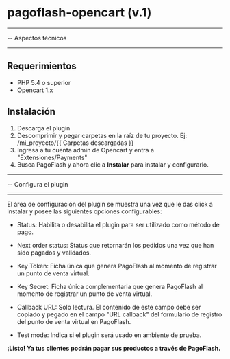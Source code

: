 # pagoflash-opencart (v.1)
-- -------------------------------------------------------------------------------------------------
-- Aspectos técnicos
-- -------------------------------------------------------------------------------------------------

Requerimientos
--------------
- PHP 5.4 o superior
- Opencart 1.x 

Instalación
------------
1. Descarga el plugin
2. Descomprimir y pegar carpetas en la raíz de tu proyecto. Ej: /mi_proyecto/{{ Carpetas descargadas }}
3. Ingresa a tu cuenta admin de Opencart y entra a "Extensiones/Payments"
4. Busca PagoFlash y ahora clic a **Instalar** para instalar y configurarlo.

-- -------------------------------------------------------------------------------------------------
-- Configura el plugin
-- -------------------------------------------------------------------------------------------------

El área de configuración del plugin se muestra una vez que le das click a instalar y posee las siguientes opciones configurables:

  - Status: Habilita o desabilita el plugin para ser utilizado como método de pago.

  - Next order status: Status que retornarán los pedidos una vez que han sido pagados y validados.

  - Key Token: Ficha única que genera PagoFlash al momento de registrar un punto de venta virtual.

  - Key Secret: Ficha única complementaria que genera PagoFlash al momento de registrar un punto de venta virtual.

  - Callback URL: Solo lectura. El contenido de este campo debe ser copiado y pegado en el campo "URL callback" del formulario de registro del punto de venta virtual en PagoFlash.

  - Test mode: Indica si el plugin será usado en ambiente de prueba.
  

**¡Listo! Ya tus clientes podrán pagar sus productos a través de PagoFlash.**
